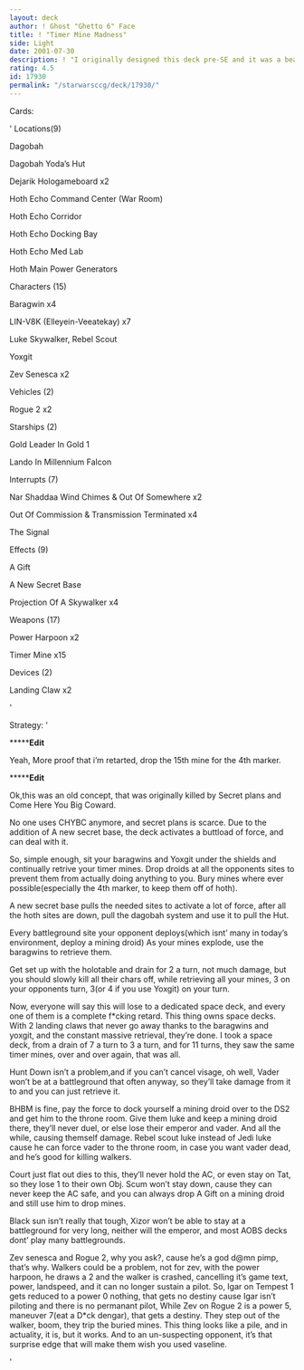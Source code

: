 ```yaml
---
layout: deck
author: ! Ghost "Ghetto 6" Face
title: ! "Timer Mine Madness"
side: Light
date: 2001-07-30
description: ! "I originally designed this deck pre-SE and it was a beast."
rating: 4.5
id: 17930
permalink: "/starwarsccg/deck/17930/"
---
```

Cards: 

' 
Locations(9)

Dagobah 

Dagobah Yoda’s Hut 

Dejarik Hologameboard  x2

Hoth Echo Command Center (War Room) 

Hoth Echo Corridor 

Hoth Echo Docking Bay 

Hoth Echo Med Lab 

Hoth Main Power Generators 


Characters (15)

Baragwin  x4

LIN-V8K (Elleyein-Veeatekay)  x7

Luke Skywalker, Rebel Scout 

Yoxgit 

Zev Senesca  x2


Vehicles (2)

Rogue 2  x2


Starships (2)

Gold Leader In Gold 1 

Lando In Millennium Falcon 


Interrupts (7)

Nar Shaddaa Wind Chimes & Out Of Somewhere x2

Out Of Commission & Transmission Terminated  x4

The Signal 


Effects (9)

A Gift 

A New Secret Base 

Projection Of A Skywalker  x4


Weapons (17)

Power Harpoon  x2

Timer Mine  x15


Devices (2)

Landing Claw  x2

'

Strategy: '

***************Edit**********

Yeah, More proof that i’m retarted, drop the 15th mine for the 4th marker.

***************Edit**********


Ok,this was an old concept, that was originally killed by Secret plans and Come Here You Big Coward.  

No one uses CHYBC anymore, and secret plans is scarce.  Due to the addition of A new secret base, the deck activates a buttload of force, and can deal with it.


So, simple enough, sit your baragwins and Yoxgit under the shields and continually retrive your timer mines.  Drop droids at all the opponents sites to prevent them from actually doing anything to you.  Bury mines where ever possible(especially the 4th marker, to keep them off of hoth). 


A new secret base pulls the needed sites to activate a lot of force, after all the hoth sites are down, pull the dagobah system and use it to pull the Hut.  


Every battleground site your opponent deploys(which isnt’ many in today’s environment, deploy a mining droid)  As your mines explode, use the baragwins to retrieve them.


Get set up with the holotable and drain for 2 a turn, not much damage, but you should slowly kill all their chars off, while retrieving all your mines, 3 on your opponents turn, 3(or 4 if you use Yoxgit) on your turn.  


Now, everyone will say this will lose to a dedicated space deck, and every one of them is a complete f*cking retard.  This thing owns space decks.  With 2 landing claws that never go away thanks to the baragwins and yoxgit, and the constant massive retrieval, they’re done.  I took a space deck, from a drain of 7 a turn to 3 a turn, and for 11 turns, they saw the same timer mines, over and over again, that was all.  


Hunt Down isn’t a problem,and if you can’t cancel visage, oh well, Vader won’t be at a battleground that often anyway, so they’ll take damage from it to and you can just retrieve it.


BHBM is fine, pay the force to dock yourself a mining droid over to the DS2 and get him to the throne room.  Give them luke and keep a mining droid there, they’ll never duel, or else lose their emperor and vader.  And all the while, causing themself damage.  Rebel scout luke instead of Jedi luke cause he can force vader to the throne room, in case you want vader dead, and he’s good for killing walkers.


Court just flat out dies to this, they’ll never hold the AC, or even stay on Tat, so they lose 1 to their own Obj.  Scum won’t stay down, cause they can never keep the AC safe, and you can always drop A Gift on a mining droid and still use him to drop mines.


Black sun isn’t really that tough, Xizor won’t be able to stay at a battleground for very long, neither will the emperor, and most AOBS decks dont’ play many battlegrounds.


Zev senesca and Rogue 2, why you ask?, cause he’s a god d@mn pimp, that’s why.  Walkers could be a problem, not for zev, with the power harpoon, he draws a 2 and the walker is crashed, cancelling it’s game text, power, landspeed, and it can no longer sustain a pilot.  So, Igar on Tempest 1 gets reduced to a power 0 nothing, that gets no destiny cause Igar isn’t piloting and there is no permanant pilot, While Zev on Rogue 2 is a power 5, maneuver 7(eat a D*ck dengar), that gets a destiny.  They step out of the walker, boom, they trip the buried mines.  This thing looks like a pile, and in actuality, it is, but it works.  And to an un-suspecting opponent,  it’s that surprise edge that will make them wish you used vaseline.


'
